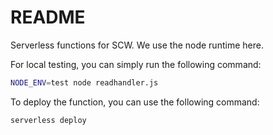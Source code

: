 # README

Serverless functions for SCW. We use the node runtime here.

For local testing, you can simply run the following command:

```bash
NODE_ENV=test node readhandler.js
```

To deploy the function, you can use the following command:

```bash
serverless deploy
```
